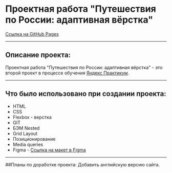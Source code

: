 # Проектная работа "Путешествия по России: адаптивная вёрстка"

[Ссылка на GitHub Pages](https://elijyus.github.io/russian-travel/)

---

## Описание проекта:

Проектная работа "Путешествия по России: адаптивная вёрстка" - это второй проект в процессе обучения [Яндекс Практикум](https://practicum.yandex.ru/).

---

## Что было использовано при создании проекта:

- HTML
- CSS
- Flexbox - верстка
- GIT
- БЭМ Nested
- Grid Layout
- Позиционирование
- Media queries
- Figma - [Ссылка на макет в Figma](https://www.figma.com/file/5S2WSbEFL6awjVWJ0NWL8Q/Sprint-3_-Russia-_-desktop-mobile?node-id=28503%3A0)

---

##Планы по доработке проекта:
Добавить английскую версию сайта.

